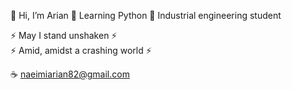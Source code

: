 👋 Hi, I’m Arian
🐍 Learning Python
🌱 Industrial engineering student

⚡     May I stand unshaken      ⚡    
⚡ Amid, amidst a crashing world ⚡

☕ naeimiarian82@gmail.com
